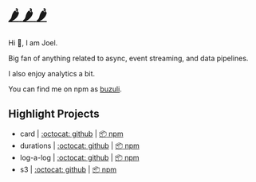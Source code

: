# [:hot_pepper: :hot_pepper: :hot_pepper:](https://github.com/joeledwards/emoji-cheat-sheet)

Hi :wave:, I am Joel.

Big fan of anything related to async, event streaming, and data pipelines.

I also enjoy analytics a bit.

You can find me on npm as [buzuli](https://npmjs.com/~buzuli).

## Highlight Projects

* card | [:octocat: github](https://github.com/joeledwards/node-card) | [:package: npm](https://www.npmjs.com/package/buzuli)
* durations | [:octocat: github](https://github.com/joeledwards/node-durations) | [:package: npm](https://npmjs.com/package/durations)
* log-a-log | [:octocat: github](https://github.com/joeledwards/node-logalog) | [:package: npm](https://npmjs.com/package/log-a-log)
* s3 | [:octocat: github](https://github.com/joeledwards/node-s3) | [:package: npm](https://npmjs.com/package/@buzuli/s3)

